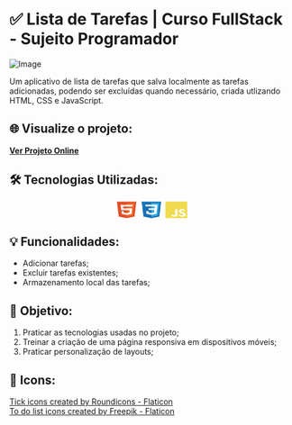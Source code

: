 # ✅ Lista de Tarefas | Curso FullStack - Sujeito Programador

<img width="1021" height="899" alt="Image" src="https://github.com/user-attachments/assets/4018cb73-d1b7-41f1-9882-089f6bd6161a" />

Um aplicativo de lista de tarefas que salva localmente as tarefas adicionadas, podendo ser excluídas quando necessário, criada utlizando HTML, CSS e JavaScript.

## 🌐 Visualize o projeto:

**[Ver Projeto Online](https://task-list-mu-lyart.vercel.app)**

## 🛠️ Tecnologias Utilizadas:

<div align="center" style="display: inline_block">
  <img align="center" alt="HTML" height="30" width="40" src="https://raw.githubusercontent.com/devicons/devicon/master/icons/html5/html5-original.svg">
  <img align="center" alt="CSS" height="30" width="40" src="https://raw.githubusercontent.com/devicons/devicon/master/icons/css3/css3-original.svg">
  <img align="center" alt="Js" height="30" width="40" src="https://raw.githubusercontent.com/devicons/devicon/master/icons/javascript/javascript-plain.svg">
</div>

## 💡 Funcionalidades:

- Adicionar tarefas;
- Excluir tarefas existentes;
- Armazenamento local das tarefas;

## 🎯 Objetivo:

1. Praticar as tecnologias usadas no projeto;
2. Treinar a criação de uma página responsiva em dispositivos móveis;
3. Praticar personalização de layouts;

## 🔗 Icons:

<a href="https://www.flaticon.com/free-icons/tick" title="tick icons">Tick icons created by Roundicons - Flaticon</a>
<br>
<a href="https://www.flaticon.com/free-icons/to-do-list" title="to do list icons">To do list icons created by Freepik - Flaticon</a>


